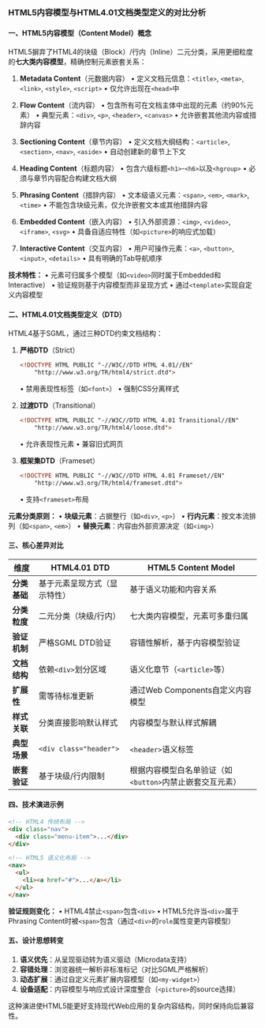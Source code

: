 ### HTML5内容模型与HTML4.01文档类型定义的对比分析

#### 一、HTML5内容模型（Content Model）概念
HTML5摒弃了HTML4的块级（Block）/行内（Inline）二元分类，采用更细粒度的**七大类内容模型**，精确控制元素嵌套关系：

1. **Metadata Content**（元数据内容）
   • 定义文档元信息：`<title>`, `<meta>`, `<link>`, `<style>`, `<script>`
   • 仅允许出现在`<head>`中

2. **Flow Content**（流内容）
   • 包含所有可在文档主体中出现的元素（约90%元素）
   • 典型元素：`<div>`, `<p>`, `<header>`, `<canvas>`
   • 允许嵌套其他流内容或措辞内容

3. **Sectioning Content**（章节内容）
   • 定义文档大纲结构：`<article>`, `<section>`, `<nav>`, `<aside>`
   • 自动创建新的章节上下文

4. **Heading Content**（标题内容）
   • 包含六级标题`<h1>`-`<h6>`以及`<hgroup>`
   • 必须与章节内容配合构建文档大纲

5. **Phrasing Content**（措辞内容）
   • 文本级语义元素：`<span>`, `<em>`, `<mark>`, `<time>`
   • 不能包含块级元素，仅允许嵌套文本或其他措辞内容

6. **Embedded Content**（嵌入内容）
   • 引入外部资源：`<img>`, `<video>`, `<iframe>`, `<svg>`
   • 具备自适应特性（如`<picture>`的响应式加载）

7. **Interactive Content**（交互内容）
   • 用户可操作元素：`<a>`, `<button>`, `<input>`, `<details>`
   • 具有明确的Tab导航顺序

**技术特性：**
• 元素可归属多个模型（如`<video>`同时属于Embedded和Interactive）
• 验证规则基于内容模型而非呈现方式
• 通过`<template>`实现自定义内容模型

#### 二、HTML4.01文档类型定义（DTD）
HTML4基于SGML，通过三种DTD约束文档结构：

1. **严格DTD**（Strict）
   ```html
   <!DOCTYPE HTML PUBLIC "-//W3C//DTD HTML 4.01//EN" 
       "http://www.w3.org/TR/html4/strict.dtd">
   ```
   • 禁用表现性标签（如`<font>`）
   • 强制CSS分离样式

2. **过渡DTD**（Transitional）
   ```html
   <!DOCTYPE HTML PUBLIC "-//W3C//DTD HTML 4.01 Transitional//EN" 
       "http://www.w3.org/TR/html4/loose.dtd">
   ```
   • 允许表现性元素
   • 兼容旧式网页

3. **框架集DTD**（Frameset）
   ```html
   <!DOCTYPE HTML PUBLIC "-//W3C//DTD HTML 4.01 Frameset//EN" 
       "http://www.w3.org/TR/html4/frameset.dtd">
   ```
   • 支持`<frameset>`布局

**元素分类原则：**
• **块级元素**：占据整行（如`<div>`, `<p>`）
• **行内元素**：按文本流排列（如`<span>`, `<em>`）
• **替换元素**：内容由外部资源决定（如`<img>`）

#### 三、核心差异对比

| 维度                | HTML4.01 DTD                     | HTML5 Content Model               |
|---------------------|----------------------------------|-----------------------------------|
| **分类基础**         | 基于元素呈现方式（显示特性）       | 基于语义功能和内容关系             |
| **分类粒度**         | 二元分类（块级/行内）             | 七大类内容模型，元素可多重归属      |
| **验证机制**         | 严格SGML DTD验证                 | 容错性解析，基于内容模型验证        |
| **文档结构**         | 依赖`<div>`划分区域               | 语义化章节（`<article>`等）        |
| **扩展性**           | 需等待标准更新                   | 通过Web Components自定义内容模型   |
| **样式关联**         | 分类直接影响默认样式             | 内容模型与默认样式解耦              |
| **典型场景**         | `<div class="header">`          | `<header>`语义标签                 |
| **嵌套验证**         | 基于块级/行内限制                | 根据内容模型白名单验证（如`<button>`内禁止嵌套交互元素） |

#### 四、技术演进示例
```html
<!-- HTML4 传统布局 -->
<div class="nav">
  <div class="menu-item">...</div>
</div>

<!-- HTML5 语义化布局 -->
<nav>
  <ul>
    <li><a href="#">...</a></li>
  </ul>
</nav>
```

**验证规则变化：**
• HTML4禁止`<span>`包含`<div>`
• HTML5允许当`<div>`属于Phrasing Content时被`<span>`包含（通过`<div>`的`role`属性变更内容模型）

#### 五、设计思想转变
1. **语义优先**：从呈现驱动转为语义驱动（Microdata支持）
2. **容错处理**：浏览器统一解析非标准标记（对比SGML严格解析）
3. **动态扩展**：通过自定义元素扩展内容模型（如`<my-widget>`）
4. **设备适配**：内容模型与响应式设计深度整合（`<picture>`的source选择）

这种演进使HTML5能更好支持现代Web应用的复杂内容结构，同时保持向后兼容性。